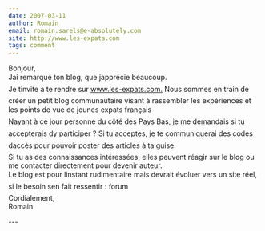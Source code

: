 ```yaml
---
date: 2007-03-11
author: Romain
email: romain.sarels@e-absolutely.com
site: http://www.les-expats.com
tags: comment
---
```


<p>Bonjour,<br />
Jai remarqué ton blog, que japprécie beaucoup.<br />
Je tinvite à te rendre sur <a href="http://www.les-expats.com." title="http://www.les-expats.com." rel="nofollow">www.les-expats.com.</a> Nous sommes en train de créer un petit blog communautaire visant à rassembler les expériences et les points de vue de jeunes expats français <br />
Nayant à ce jour personne du côté des Pays Bas, je me demandais si tu accepterais dy participer ? Si tu acceptes, je te communiquerai des codes daccès pour pouvoir poster des articles à ta guise.<br />
Si tu as des connaissances intéressées, elles peuvent réagir sur le blog ou me contacter directement pour devenir auteur.<br />
Le blog est pour linstant rudimentaire mais devrait évoluer vers un site réel, si le besoin sen fait ressentir : forum<br />
Cordialement,<br />
Romain </p>
---